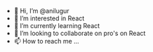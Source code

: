 - 👋 Hi, I’m @anilugur
- 👀 I’m interested in React
- 🌱 I’m currently learning React
- 💞️ I’m looking to collaborate on pro's on React
- 📫 How to reach me ...

<!---
anilugur/anilugur is a ✨ special ✨ repository because its `README.md` (this file) appears on your GitHub profile.
You can click the Preview link to take a look at your changes.
--->
